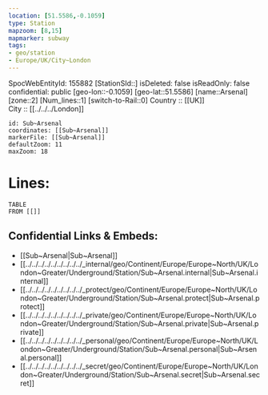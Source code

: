 ```yaml
---
location: [51.5586,-0.1059] 
type: Station 
mapzoom: [8,15] 
mapmarker: subway 
tags:
- geo/station
- Europe/UK/City~London
---
```

SpocWebEntityId: 155882
[StationSId::] 
isDeleted: false
isReadOnly: false
confidential: public
[geo-lon::-0.1059] 
[geo-lat::51.5586] 
[name::Arsenal] 
[zone::2] 
[Num_lines::1] 
[switch-to-Rail::0] 
Country :: [[UK]]  
City :: [[../../../London]]  


```leaflet
id: Sub~Arsenal
coordinates: [[Sub~Arsenal]] 
markerFile: [[Sub~Arsenal]] 
defaultZoom: 11 
maxZoom: 18
```


# Lines: 
```dataview
TABLE 
FROM [[]] 
```

## Confidential Links & Embeds: 
- [[Sub~Arsenal|Sub~Arsenal]] 
- [[../../../../../../../../../_internal/geo/Continent/Europe/Europe~North/UK/London~Greater/Underground/Station/Sub~Arsenal.internal|Sub~Arsenal.internal]] 
- [[../../../../../../../../../_protect/geo/Continent/Europe/Europe~North/UK/London~Greater/Underground/Station/Sub~Arsenal.protect|Sub~Arsenal.protect]] 
- [[../../../../../../../../../_private/geo/Continent/Europe/Europe~North/UK/London~Greater/Underground/Station/Sub~Arsenal.private|Sub~Arsenal.private]] 
- [[../../../../../../../../../_personal/geo/Continent/Europe/Europe~North/UK/London~Greater/Underground/Station/Sub~Arsenal.personal|Sub~Arsenal.personal]] 
- [[../../../../../../../../../_secret/geo/Continent/Europe/Europe~North/UK/London~Greater/Underground/Station/Sub~Arsenal.secret|Sub~Arsenal.secret]] 
